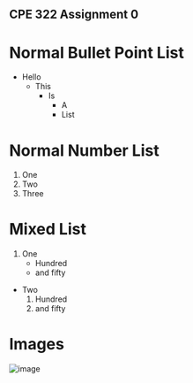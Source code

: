 ## CPE 322 Assignment 0

# Normal Bullet Point List
- Hello
  - This
    - Is
      - A
      - List
# Normal Number List
1. One
2. Two
3. Three

# Mixed List
1. One
      - Hundred
      - and fifty

- Two
    1. Hundred
    2. and fifty

 # Images
 
![image](https://github.com/juchen3637/CPE-322/assets/103432641/db0b906b-79b0-46c3-a42c-266f4bde3e2f)



